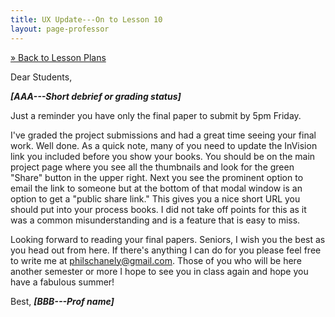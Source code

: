 ```yaml
---
title: UX Update---On to Lesson 10
layout: page-professor
---
```

[&raquo; Back to Lesson Plans](/lesson-plans/)

Dear Students,

***[AAA---Short debrief or grading status]***

Just a reminder you have only the final paper to submit by 5pm Friday.

I've graded the project submissions and had a great time seeing your final work. Well done. As a quick note, many of you need to update the InVision link you included before you show your books. You should be on the main project page where you see all the thumbnails and look for the green "Share" button in the upper right. Next you see the prominent option to email the link to someone but at the bottom of that modal window is an option to get a "public share link." This gives you a nice short URL you should put into your process books. I did not take off points for this as it was a common misunderstanding and is a feature that is easy to miss.

Looking forward to reading your final papers. Seniors, I wish you the best as you head out from here. If there's anything I can do for you please feel free to write me at philschanely@gmail.com. Those of you who will be here another semester or more I hope to see you in class again and hope you have a fabulous summer!

Best,
***[BBB---Prof name]***
